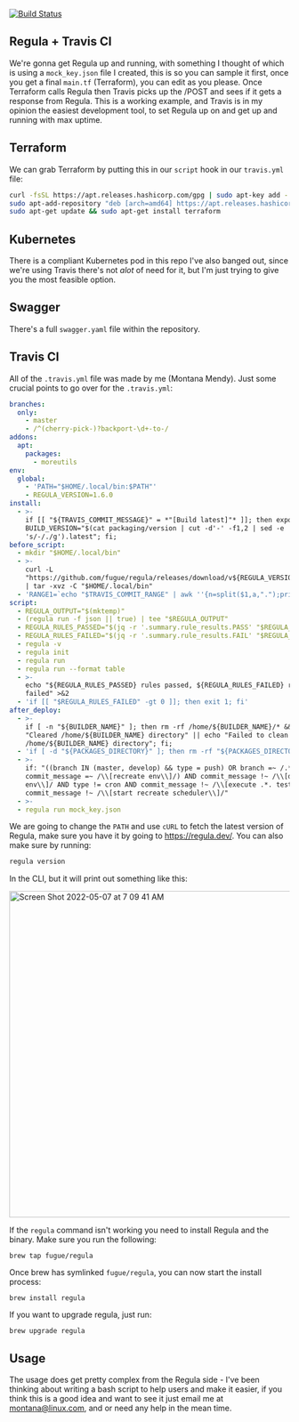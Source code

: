 [![Build Status](https://app.travis-ci.com/Montana/travis-regula.svg?branch=master)](https://app.travis-ci.com/Montana/travis-regula)

## Regula + Travis CI

We're gonna get Regula up and running, with something I thought of which is using a `mock_key.json` file I created, this is so you can sample it first, once you get a final `main.tf` (Terraform), you can edit as you please. Once Terraform calls Regula then Travis picks up the /POST and sees if it gets a response from Regula. This is a working example, and Travis is in my opinion the easiest development tool, to set Regula up on and get up and running with max uptime. 

## Terraform

We can grab Terraform by putting this in our `script` hook in our `travis.yml` file:

```bash
curl -fsSL https://apt.releases.hashicorp.com/gpg | sudo apt-key add -
sudo apt-add-repository "deb [arch=amd64] https://apt.releases.hashicorp.com $(lsb_release -cs) main"
sudo apt-get update && sudo apt-get install terraform
```

## Kubernetes

There is a compliant Kubernetes pod in this repo I've also banged out, since we're using Travis there's not _alot_ of need for it, but I'm just trying to give you the most feasible option.

## Swagger 

There's a full `swagger.yaml` file within the repository.

## Travis CI 

All of the `.travis.yml` file was made by me (Montana Mendy). Just some crucial points to go over for the `.travis.yml`: 


```yaml
branches:
  only:
    - master
    - /^(cherry-pick-)?backport-\d+-to-/
addons:
  apt:
    packages:
      - moreutils
env:
  global:
    - 'PATH="$HOME/.local/bin:$PATH"'
    - REGULA_VERSION=1.6.0
install:
  - >-
    if [[ "${TRAVIS_COMMIT_MESSAGE}" = *"[Build latest]"* ]]; then export
    BUILD_VERSION="$(cat packaging/version | cut -d'-' -f1,2 | sed -e
    's/-/./g').latest"; fi;
before_script:
  - mkdir "$HOME/.local/bin"
  - >-
    curl -L
    "https://github.com/fugue/regula/releases/download/v${REGULA_VERSION}/regula_${REGULA_VERSION}_Linux_x86_64.tar.gz"
    | tar -xvz -C "$HOME/.local/bin"
  - 'RANGE1=`echo "$TRAVIS_COMMIT_RANGE" | awk ''{n=split($1,a,".");print a[1]}''`'
script:
  - REGULA_OUTPUT="$(mktemp)"
  - (regula run -f json || true) | tee "$REGULA_OUTPUT"
  - REGULA_RULES_PASSED="$(jq -r '.summary.rule_results.PASS' "$REGULA_OUTPUT")"
  - REGULA_RULES_FAILED="$(jq -r '.summary.rule_results.FAIL' "$REGULA_OUTPUT")"
  - regula -v
  - regula init
  - regula run
  - regula run --format table
  - >-
    echo "${REGULA_RULES_PASSED} rules passed, ${REGULA_RULES_FAILED} rules
    failed" >&2
  - 'if [[ "$REGULA_RULES_FAILED" -gt 0 ]]; then exit 1; fi'
after_deploy:
  - >-
    if [ -n "${BUILDER_NAME}" ]; then rm -rf /home/${BUILDER_NAME}/* && echo
    "Cleared /home/${BUILDER_NAME} directory" || echo "Failed to clean
    /home/${BUILDER_NAME} directory"; fi;
  - 'if [ -d "${PACKAGES_DIRECTORY}" ]; then rm -rf "${PACKAGES_DIRECTORY}"; fi;'
  - >-
    if: "((branch IN (master, develop) && type = push) OR branch =~ /.*env.*/ OR
    commit_message =~ /\\[recreate env\\]/) AND commit_message !~ /\\[delete
    env\\]/ AND type != cron AND commit_message !~ /\\[execute .*. test\\]/ AND
    commit_message !~ /\\[start recreate scheduler\\]/"
  - >-
  - regula run mock_key.json
```

We are going to change the `PATH` and use `cURL` to fetch the latest version of Regula, make sure you have it by going to https://regula.dev/. You can also make sure by running: 

```bash
regula version
``` 

In the CLI, but it will print out something like this: 


<img width="587" alt="Screen Shot 2022-05-07 at 7 09 41 AM" src="https://user-images.githubusercontent.com/20936398/167257899-26f89d71-dd03-43e5-89c2-a317a5323b04.png">

If the `regula` command isn't working you need to install Regula and the binary. Make sure you run the following:

```
brew tap fugue/regula
```

Once brew has symlinked `fugue/regula`, you can now start the install process:

```
brew install regula
```

If you want to upgrade regula, just run:

```
brew upgrade regula
```

## Usage

The usage does get pretty complex from the Regula side - I've been thinking about writing a bash script to help users and make it easier, if you think this is a good idea and want to see it just email me at [montana@linux.com](mailto:montana@linux.com), and or need any help in the mean time.
